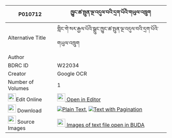|P010712|ཁྱུང་ཚ་སྤུན་ལྔ་འདུལ་བའི་དྲག་པོའི་གཡུལ་འཁྲུག 
| --- | --- 
|Alternative Title |གླིང་གེ་སར་རྒྱལ་པོའི་སྒྲུང་ཁྱུང་ཚ་སྤུན་ལྔ་འདུལ་བའི་དྲག་པོའི་གཡུལ་འཁྲུག
|Author | 
|BDRC ID | W22034
|Creator | Google OCR
|Number of Volumes| 1
|<img width="25" src="https://img.icons8.com/color/25/000000/edit-property.png">Edit Online| [<img width="25" src="https://avatars.githubusercontent.com/u/45091458?s=200&v=4"> Open in Editor](http://editor.openpecha.org/P010712)
|<img width="25" src="https://img.icons8.com/fluent/48/000000/download-2.png"/>  Download | [![](https://img.icons8.com/color/20/000000/txt.png)Plain Text](https://github.com/Openpecha/P010712/releases/download/v1/khyung_tsapun_nga_dulwa_i_drak_plain_P010712.zip), [![](https://img.icons8.com/color/20/000000/txt.png)Text with Pagination](https://github.com/Openpecha/P010712/releases/download/v1/khyung_tsapun_nga_dulwa_i_drak_pages_P010712.zip)
|<img width="25" src="https://img.icons8.com/plasticine/100/000000/pictures-folder.png"/>  Source Images | [<img width="25" src="https://library.bdrc.io/icons/BUDA-small.svg"> Images of text file open in BUDA](https://library.bdrc.io/show/bdr:W22034)